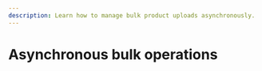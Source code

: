 ```yaml
---
description: Learn how to manage bulk product uploads asynchronously.
---
```


# Asynchronous bulk operations

